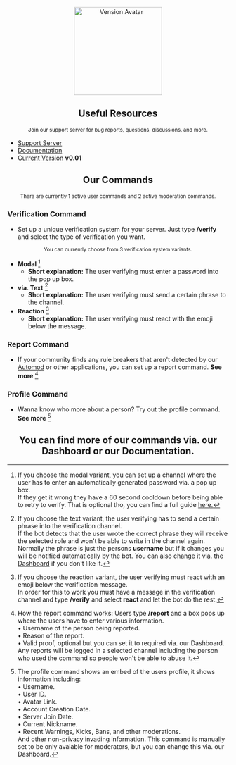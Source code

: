 <p align="center">
    <img width="200" src="https://cdn.discordapp.com/attachments/1033407106725970014/1037755050686169118/imageedit_1_9874212136.png" alt="Vension Avatar">
</p>
<h2 align="center">Useful Resources</h2>
<p align="center">
<sub>Join our support server for bug reports, questions, discussions, and more.</sub>
</p>

- [Support Server](https://discord.gg/r2XgZRFnpv)
- [Documentation](https://discord.gg/r2XgZRFnpv)
- [Current Version](https://discord.gg/r2XgZRFnpv) **v0.01**

<h2 align="center">Our Commands</h2>
<p align="center">
<sub>There are currently 1 active user commands and 2 active moderation commands.</sub>
</p>

### Verification Command
- Set up a unique verification system for your server. Just type **/verify** and select the type of verification you want.
<p align="center">
<sub> You can currently choose from 3 verification system variants. </sub>
</p>

- **Modal** [^1]
  - **Short explanation:** The user verifying must enter a password into the pop up box.
- **via. Text** [^2]
  - **Short explanation:** The user verifying must send a certain phrase to the channel.
- **Reaction** [^3]
  - **Short explanation:** The user verifying must react with the emoji below the message.

[^1]: If you choose the modal variant, you can set up a channel where the user has to enter an automatically generated password via. a pop up box.  
  If they get it wrong they have a 60 second cooldown before being able to retry to verify. That is optional tho, you can find a full guide [here.](https://discord.gg/r2XgZRFnpv)
[^2]: If you choose the text variant, the user verifying has to send a certain phrase into the verification channel.  
  If the bot detects that the user wrote the correct phrase they will receive the selected role and won't be able to write in the channel again.  
  Normally the phrase is just the persons **username** but if it changes you will be notified automatically by the bot. You can also change it via. the [Dashboard](https://discord.gg/r2XgZRFnpv) if you don't like it.
[^3]: If you choose the reaction variant, the user verifying must react with an emoji below the verification message.  
  In order for this to work you must have a message in the verification channel and type **/verify** and select **react** and let the bot do the rest.
[^4]: How the report command works: Users type **/report** and a box pops up where the users have to enter various information.  
  • Username of the person being reported.  
  • Reason of the report.  
  • Valid proof, optional but you can set it to required via. our Dashboard.  
  Any reports will be logged in a selected channel including the person who used the command so people won't be able to abuse it.
[^5]: The profile command shows an embed of the users profile, it shows information including:  
  • Username.  
  • User ID.  
  • Avatar Link.  
  • Account Creation Date.  
  • Server Join Date.  
  • Current Nickname.  
  • Recent Warnings, Kicks, Bans, and other moderations.  
  And other non-privacy invading information. This command is manually set to be only avaiable for moderators, but you can change this via. our Dashboard.
  
### Report Command
- If your community finds any rule breakers that aren't detected by our [Automod](https://discord.gg/r2XgZRFnpv) or other applications, you can set up a report command. **See more** [^4]

### Profile Command
- Wanna know who more about a person? Try out the profile command.  
**See more** [^5]

<h2 align="center">You can find more of our commands via. our Dashboard or our Documentation.</h2>
